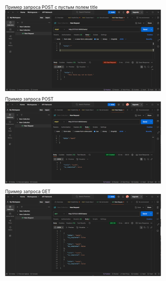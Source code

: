 
Пример запроса POST с пустым полем title
![alt text](<Screenshot 2025-03-06 190023.png>)


Пример запроса POST
![alt text](<Screenshot 2025-03-06 190139.png>)

Пример запроса GET
![alt text](<Screenshot 2025-03-06 190211.png>)